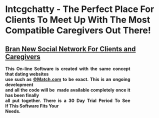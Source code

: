 # Intcgchatty - The Perfect Place For Clients To Meet Up With The Most Compatible Caregivers Out There!
<u><h2>Bran New Social Network For Clients and Caregivers</h2></u>
<p align="justify" style="width: 400px;"><strong>This On-line Software is created with the same concept that dating websites<br/> 
use such as <a href="http://www.match.com"target="_new">&copy;Match.com</a> to be exact. This is an ongoing development<br/>
and all the code will be  made available completely once it has been finally<br/>
all put together. There is a 30 Day Trial Period To See If This Software Fits Your
<br/>Needs.</strong></p>

